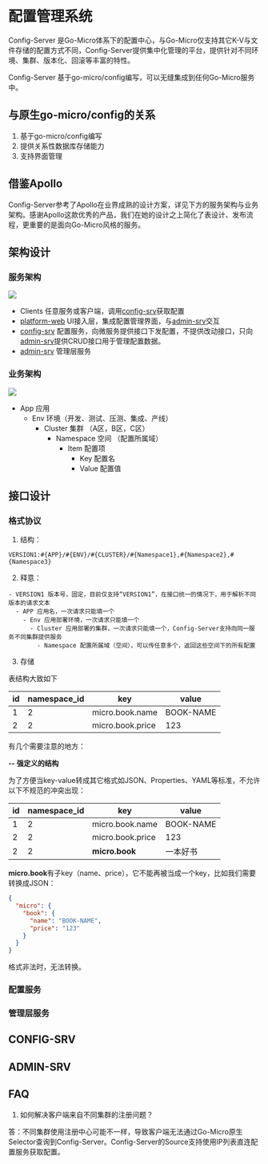 # 配置管理系统

Config-Server 是Go-Micro体系下的配置中心，与Go-Micro仅支持其它K-V与文件存储的配置方式不同，Config-Server提供集中化管理的平台，提供针对不同环境、集群、版本化、回滚等丰富的特性。

Config-Server 基于go-micro/config编写，可以无缝集成到任何Go-Micro服务中。

## 与原生go-micro/config的关系

1. 基于go-micro/config编写
2. 提供关系性数据库存储能力
3. 支持界面管理

## 借鉴Apollo

Config-Server参考了Apollo在业界成熟的设计方案，详见下方的服务架构与业务架构。感谢Apollo这款优秀的产品，我们在她的设计之上简化了表设计、发布流程，更重要的是面向Go-Micro风格的服务。

## 架构设计

### 服务架构

![](https://github.com/micro-in-cn/docs/blob/master/architecture-design/config-server/design.png)

- Clients 任意服务或客户端，调用[config-srv](./config-srv)获取配置
- [platform-web](https://github.com/micro-in-cn/platform-web) UI接入层，集成配置管理界面，与[admin-srv](./admin-srv)交互
- [config-srv](./config-srv) 配置服务，向微服务提供接口下发配置，不提供改动接口，只向[admin-srv](./admin-srv)提供CRUD接口用于管理配置数据。
- [admin-srv](./admin-srv) 管理层服务

### 业务架构

![](https://github.com/micro-in-cn/docs/blob/master/architecture-design/config-server/business-desgin.png)

- App 应用
  - Env 环境（开发、测试、压测、集成、产线）
    - Cluster 集群 （A区，B区，C区）
      - Namespace 空间 （配置所属域）
        - Item 配置项
          - Key 配置名
          - Value 配置值

## 接口设计

### 格式协议

1. 结构：
 
```text
VERSION1:#{APP}/#{ENV}/#{CLUSTER}/#{Namespace1},#{Namespace2},#{Namespace3}
```

2. 释意：

```text
- VERSION1 版本号，固定，目前仅支持“VERSION1”，在接口统一的情况下，用于解析不同版本的请求文本
  - APP 应用名，一次请求只能填一个
    - Env 应用部署环境，一次请求只能填一个
      - Cluster 应用部署的集群，一次请求只能填一个，Config-Server支持向同一服务不同集群提供服务
        - Namespace 配置所属域（空间），可以传任意多个，返回这些空间下的所有配置
```

3. 存储

表结构大致如下

id | namespace_id | key | value 
--- | --- | --- | --- 
1 | 2 | micro.book.name | BOOK-NAME 
2 | 2 | micro.book.price | 123 

有几个需要注意的地方：

**-- 强定义的结构**

为了方便当key-value转成其它格式如JSON、Properties、YAML等标准，不允许以下不规范的冲突出现：

id | namespace_id | key | value 
--- | --- | --- | --- 
1 | 2 | micro.book.name | BOOK-NAME 
2 | 2 | micro.book.price | 123 
2 | 2 | **micro.book** | 一本好书

**micro.book**有子key（name、price），它不能再被当成一个key，比如我们需要转换成JSON：

```json
{
  "micro": {
    "book": {
      "name": "BOOK-NAME",
      "price": "123"
    }
  }
}
```

格式非法时，无法转换。

### 配置服务

### 管理层服务

## CONFIG-SRV

## ADMIN-SRV

## FAQ

1. 如何解决客户端来自不同集群的注册问题？

答：不同集群使用注册中心可能不一样，导致客户端无法通过Go-Micro原生Selector查询到Config-Server。Config-Server的Source支持使用IP列表直连配置服务获取配置。